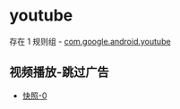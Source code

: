 # youtube

存在 1 规则组 - [com.google.android.youtube](/src/apps/com.google.android.youtube.ts)

## 视频播放-跳过广告

- [快照-0](https://gkd-kit.gitee.io/import/12565261)
